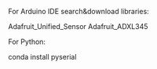 For Arduino IDE search&download libraries:

Adafruit_Unified_Sensor
Adafruit_ADXL345

For Python:

conda install pyserial